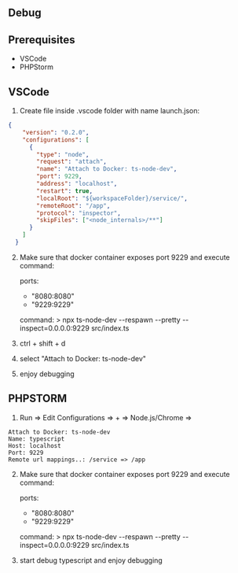 ## Debug
## Prerequisites
* VSCode
* PHPStorm

## VSCode

1. Create file inside .vscode folder with name launch.json:
```json
{
    "version": "0.2.0",
    "configurations": [
      {
        "type": "node",
        "request": "attach",
        "name": "Attach to Docker: ts-node-dev",
        "port": 9229,
        "address": "localhost",
        "restart": true,
        "localRoot": "${workspaceFolder}/service/",
        "remoteRoot": "/app",
        "protocol": "inspector",
        "skipFiles": ["<node_internals>/**"]
      }
    ]
  }
```

2. Make sure that docker container exposes port 9229 and execute command:


    ports:
      - "8080:8080"
      - "9229:9229"

    command: >
      npx ts-node-dev --respawn --pretty --inspect=0.0.0.0:9229 src/index.ts
3. ctrl + shift + d
4. select "Attach to Docker: ts-node-dev"
5. enjoy debugging

## PHPSTORM

1. Run => Edit Configurations => + => Node.js/Chrome =>
```
Attach to Docker: ts-node-dev
Name: typescript
Host: localhost
Port: 9229
Remote url mappings..: /service => /app
```

2. Make sure that docker container exposes port 9229 and execute command:


    ports:
      - "8080:8080"
      - "9229:9229"

    command: >
      npx ts-node-dev --respawn --pretty --inspect=0.0.0.0:9229 src/index.ts

3. start debug typescript and enjoy debugging